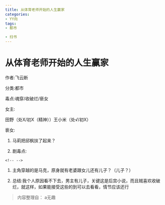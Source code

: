 ```yaml
---
title: 从体育老师开始的人生赢家
categories:
- YY向
tags:
- 都市

- 扫书
---
```

# 从体育老师开始的人生赢家
作者:飞云断

分类:都市

毒点:魂穿/收破烂/亵女

女主:

田野（处X/初X（精神））王小米（处√/初X）

亵女:

1.  马莉把邱枫扶了起来？

2.  剧毒点:

```{=html}
<!-- -->
```
1.  主角穿越的是马克，原身就有老婆跟女儿还有儿子？（儿子？）

2.  总结:我个人原因看不下去，男主有儿子，关键这是后宫小说，而且贼喜欢收破烂，就这样，如果能接受这些的到可以去看看，情节应该还行


> 内容整理自： a无趣